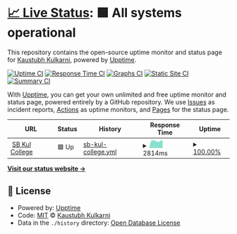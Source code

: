 # [📈 Live Status](https://status.sbkulcollege.in): <!--live status--> **🟩 All systems operational**

This repository contains the open-source uptime monitor and status page for [Kaustubh Kulkarni](https://kaustubhk24.com), powered by [Upptime](https://github.com/upptime/upptime).

[![Uptime CI](https://github.com/kaustubhk24/status.sbkulcollege.in/workflows/Uptime%20CI/badge.svg)](https://github.com/kaustubhk24/status.sbkulcollege.in/actions?query=workflow%3A%22Uptime+CI%22)
[![Response Time CI](https://github.com/kaustubhk24/status.sbkulcollege.in/workflows/Response%20Time%20CI/badge.svg)](https://github.com/kaustubhk24/status.sbkulcollege.in/actions?query=workflow%3A%22Response+Time+CI%22)
[![Graphs CI](https://github.com/kaustubhk24/status.sbkulcollege.in/workflows/Graphs%20CI/badge.svg)](https://github.com/kaustubhk24/status.sbkulcollege.in/actions?query=workflow%3A%22Graphs+CI%22)
[![Static Site CI](https://github.com/kaustubhk24/status.sbkulcollege.in/workflows/Static%20Site%20CI/badge.svg)](https://github.com/kaustubhk24/status.sbkulcollege.in/actions?query=workflow%3A%22Static+Site+CI%22)
[![Summary CI](https://github.com/kaustubhk24/status.sbkulcollege.in/workflows/Summary%20CI/badge.svg)](https://github.com/kaustubhk24/status.sbkulcollege.in/actions?query=workflow%3A%22Summary+CI%22)

With [Upptime](https://upptime.js.org), you can get your own unlimited and free uptime monitor and status page, powered entirely by a GitHub repository. We use [Issues](https://github.com/kaustubhk24/status.sbkulcollege.in/issues) as incident reports, [Actions](https://github.com/kaustubhk24/status.sbkulcollege.in/actions) as uptime monitors, and [Pages](https://status.sbkulcollege.in) for the status page.

<!--start: status pages-->
<!-- This summary is generated by Upptime (https://github.com/upptime/upptime) -->
<!-- Do not edit this manually, your changes will be overwritten -->
<!-- prettier-ignore -->
| URL | Status | History | Response Time | Uptime |
| --- | ------ | ------- | ------------- | ------ |
| <img alt="" src="https://icons.duckduckgo.com/ip3/www.sbkulcollege.in.ico" height="13"> [SB Kul College](https://www.sbkulcollege.in) | 🟩 Up | [sb-kul-college.yml](https://github.com/kaustubhk24/status.sbkulcollege.in/commits/HEAD/history/sb-kul-college.yml) | <details><summary><img alt="Response time graph" src="./graphs/sb-kul-college/response-time-week.png" height="20"> 2814ms</summary><br><a href="https://status.sbkulcollege.in/history/sb-kul-college"><img alt="Response time 2267" src="https://img.shields.io/endpoint?url=https%3A%2F%2Fraw.githubusercontent.com%2Fkaustubhk24%2Fstatus.sbkulcollege.in%2FHEAD%2Fapi%2Fsb-kul-college%2Fresponse-time.json"></a><br><a href="https://status.sbkulcollege.in/history/sb-kul-college"><img alt="24-hour response time 3028" src="https://img.shields.io/endpoint?url=https%3A%2F%2Fraw.githubusercontent.com%2Fkaustubhk24%2Fstatus.sbkulcollege.in%2FHEAD%2Fapi%2Fsb-kul-college%2Fresponse-time-day.json"></a><br><a href="https://status.sbkulcollege.in/history/sb-kul-college"><img alt="7-day response time 2814" src="https://img.shields.io/endpoint?url=https%3A%2F%2Fraw.githubusercontent.com%2Fkaustubhk24%2Fstatus.sbkulcollege.in%2FHEAD%2Fapi%2Fsb-kul-college%2Fresponse-time-week.json"></a><br><a href="https://status.sbkulcollege.in/history/sb-kul-college"><img alt="30-day response time 3042" src="https://img.shields.io/endpoint?url=https%3A%2F%2Fraw.githubusercontent.com%2Fkaustubhk24%2Fstatus.sbkulcollege.in%2FHEAD%2Fapi%2Fsb-kul-college%2Fresponse-time-month.json"></a><br><a href="https://status.sbkulcollege.in/history/sb-kul-college"><img alt="1-year response time 2245" src="https://img.shields.io/endpoint?url=https%3A%2F%2Fraw.githubusercontent.com%2Fkaustubhk24%2Fstatus.sbkulcollege.in%2FHEAD%2Fapi%2Fsb-kul-college%2Fresponse-time-year.json"></a></details> | <details><summary><a href="https://status.sbkulcollege.in/history/sb-kul-college">100.00%</a></summary><a href="https://status.sbkulcollege.in/history/sb-kul-college"><img alt="All-time uptime 99.93%" src="https://img.shields.io/endpoint?url=https%3A%2F%2Fraw.githubusercontent.com%2Fkaustubhk24%2Fstatus.sbkulcollege.in%2FHEAD%2Fapi%2Fsb-kul-college%2Fuptime.json"></a><br><a href="https://status.sbkulcollege.in/history/sb-kul-college"><img alt="24-hour uptime 100.00%" src="https://img.shields.io/endpoint?url=https%3A%2F%2Fraw.githubusercontent.com%2Fkaustubhk24%2Fstatus.sbkulcollege.in%2FHEAD%2Fapi%2Fsb-kul-college%2Fuptime-day.json"></a><br><a href="https://status.sbkulcollege.in/history/sb-kul-college"><img alt="7-day uptime 100.00%" src="https://img.shields.io/endpoint?url=https%3A%2F%2Fraw.githubusercontent.com%2Fkaustubhk24%2Fstatus.sbkulcollege.in%2FHEAD%2Fapi%2Fsb-kul-college%2Fuptime-week.json"></a><br><a href="https://status.sbkulcollege.in/history/sb-kul-college"><img alt="30-day uptime 99.95%" src="https://img.shields.io/endpoint?url=https%3A%2F%2Fraw.githubusercontent.com%2Fkaustubhk24%2Fstatus.sbkulcollege.in%2FHEAD%2Fapi%2Fsb-kul-college%2Fuptime-month.json"></a><br><a href="https://status.sbkulcollege.in/history/sb-kul-college"><img alt="1-year uptime 99.95%" src="https://img.shields.io/endpoint?url=https%3A%2F%2Fraw.githubusercontent.com%2Fkaustubhk24%2Fstatus.sbkulcollege.in%2FHEAD%2Fapi%2Fsb-kul-college%2Fuptime-year.json"></a></details>

<!--end: status pages-->

[**Visit our status website →**](https://status.sbkulcollege.in)

## 📄 License

- Powered by: [Upptime](https://github.com/upptime/upptime)
- Code: [MIT](./LICENSE) © [Kaustubh Kulkarni](https://kaustubhk24.com)
- Data in the `./history` directory: [Open Database License](https://opendatacommons.org/licenses/odbl/1-0/)
